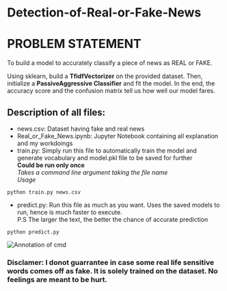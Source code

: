 # Detection-of-Real-or-Fake-News

# PROBLEM STATEMENT

To build a model to accurately classify a piece of news as REAL or FAKE.

Using sklearn,  build a **TfidfVectorizer** on the provided dataset. Then, initialize a **PassiveAggressive Classifier** and fit the model. In the end, the accuracy score and the confusion matrix tell us how well our model fares.

## Description of all files:
* news.csv: Dataset having fake and real news
* Real_or_Fake_News.ipynb: Jupyter Notebook containing all explanation and my workdoings
* train.py: Simply run this file to automatically train the model and generate vocabulary and model.pkl file to be saved for further <br><b>Could be run only once</b>
<br>*Takes a command line argument taking the file name*
<br>*Usage* 
```bash{cmd=True}
python train.py news.csv
```
* predict.py: Run this file as much as you want. Uses the saved models to run, hence is much faster to execute.
<br>P.S The larger the text, the better the chance of accurate prediction
```
python predict.py
```
![Annotation of cmd](https://user-images.githubusercontent.com/48029688/80854614-2b9d6480-8c57-11ea-8669-7bade98a2aa3.png)

### Disclamer: I donot guarrantee in case some real life sensitive words comes off as fake. It is solely trained on the dataset. No feelings are meant to be hurt.
